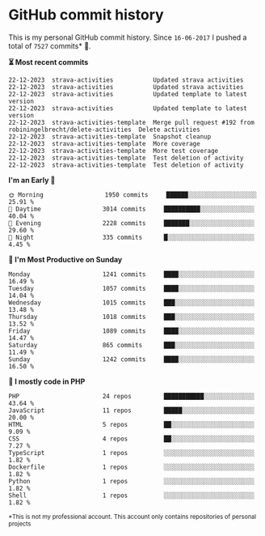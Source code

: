 # GitHub commit history
This is my personal GitHub commit history. Since <!--START_SECTION:first-commit-date-->`16-06-2017`<!--END_SECTION:first-commit-date--> I pushed a total of <!--START_SECTION:total-commit-count-->`7527`<!--END_SECTION:total-commit-count--> commits* 🎉.

<!--START_SECTION:most-recent-commits-->
**⏳ Most recent commits**
                                        
```text
22-12-2023  strava-activities           Updated strava activities
22-12-2023  strava-activities           Updated strava activities
22-12-2023  strava-activities           Updated template to latest version
22-12-2023  strava-activities           Updated template to latest version
22-12-2023  strava-activities-template  Merge pull request #192 from robiningelbrecht/delete-activities  Delete activities
22-12-2023  strava-activities-template  Snapshot cleanup
22-12-2023  strava-activities-template  More coverage
22-12-2023  strava-activities-template  More test coverage
22-12-2023  strava-activities-template  Test deletion of activity
22-12-2023  strava-activities-template  Test deletion of activity
```
<!--END_SECTION:most-recent-commits-->  

<!--START_SECTION:commits-per-day-time-->
**I&#039;m an Early 🐤**

```text
🌞 Morning                 1950 commits     ██████░░░░░░░░░░░░░░░░░░░   25.91 %
🌆 Daytime                 3014 commits     ██████████░░░░░░░░░░░░░░░   40.04 %
🌃 Evening                 2228 commits     ███████░░░░░░░░░░░░░░░░░░   29.60 %
🌙 Night                   335 commits      █░░░░░░░░░░░░░░░░░░░░░░░░   4.45 %
```
<!--END_SECTION:commits-per-day-time-->  

<!--START_SECTION:commits-per-weekday-->
**📅 I&#039;m Most Productive on Sunday**

```text
Monday                    1241 commits     ████░░░░░░░░░░░░░░░░░░░░░   16.49 %
Tuesday                   1057 commits     ████░░░░░░░░░░░░░░░░░░░░░   14.04 %
Wednesday                 1015 commits     ███░░░░░░░░░░░░░░░░░░░░░░   13.48 %
Thursday                  1018 commits     ███░░░░░░░░░░░░░░░░░░░░░░   13.52 %
Friday                    1089 commits     ████░░░░░░░░░░░░░░░░░░░░░   14.47 %
Saturday                  865 commits      ███░░░░░░░░░░░░░░░░░░░░░░   11.49 %
Sunday                    1242 commits     ████░░░░░░░░░░░░░░░░░░░░░   16.50 %
```
<!--END_SECTION:commits-per-weekday-->  

<!--START_SECTION:repos-per-language-->
**💬 I mostly code in PHP**

```text
PHP                       24 repos         ███████████░░░░░░░░░░░░░░   43.64 %
JavaScript                11 repos         █████░░░░░░░░░░░░░░░░░░░░   20.00 %
HTML                      5 repos          ██░░░░░░░░░░░░░░░░░░░░░░░   9.09 %
CSS                       4 repos          ██░░░░░░░░░░░░░░░░░░░░░░░   7.27 %
TypeScript                1 repos          ░░░░░░░░░░░░░░░░░░░░░░░░░   1.82 %
Dockerfile                1 repos          ░░░░░░░░░░░░░░░░░░░░░░░░░   1.82 %
Python                    1 repos          ░░░░░░░░░░░░░░░░░░░░░░░░░   1.82 %
Shell                     1 repos          ░░░░░░░░░░░░░░░░░░░░░░░░░   1.82 %
```
<!--END_SECTION:repos-per-language-->  

<sub>*This is not my professional account. This account only contains repositories of personal projects</sub>
